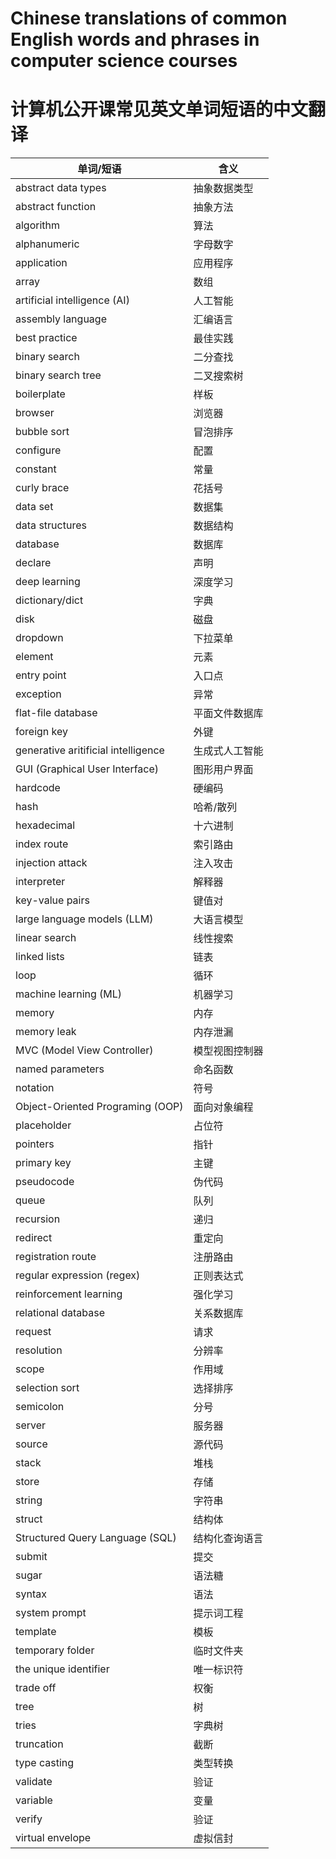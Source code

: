 # Chinese translations of common English words and phrases in computer science courses
# 计算机公开课常见英文单词短语的中文翻译

| 单词/短语                               | 含义      |
| ----------------------------------- | ------- |
| abstract data types                 | 抽象数据类型  |
| abstract function                   | 抽象方法    |
| algorithm                           | 算法      |
| alphanumeric                        | 字母数字    |
| application                         | 应用程序    |
| array                               | 数组      |
| artificial intelligence (AI)        | 人工智能    |
| assembly language                   | 汇编语言    |
| best practice                       | 最佳实践    |
| binary search                       | 二分查找    |
| binary search tree                  | 二叉搜索树   |
| boilerplate                         | 样板      |
| browser                             | 浏览器     |
| bubble sort                         | 冒泡排序    |
| configure                           | 配置      |
| constant                            | 常量      |
| curly brace                         | 花括号     |
| data set                            | 数据集     |
| data structures                     | 数据结构    |
| database                            | 数据库     |
| declare                             | 声明      |
| deep learning                       | 深度学习    |
| dictionary/dict                     | 字典      |
| disk                                | 磁盘      |
| dropdown                            | 下拉菜单    |
| element                             | 元素      |
| entry point                         | 入口点     |
| exception                           | 异常      |
| flat-file database                  | 平面文件数据库 |
| foreign key                         | 外键      |
| generative aritificial intelligence | 生成式人工智能 |
| GUI (Graphical User Interface)      | 图形用户界面  |
| hardcode                            | 硬编码     |
| hash                                | 哈希/散列   |
| hexadecimal                         | 十六进制    |
| index route                         | 索引路由    |
| injection attack                    | 注入攻击    |
| interpreter                         | 解释器     |
| key-value pairs                     | 键值对     |
| large language models (LLM)         | 大语言模型   |
| linear search                       | 线性搜索    |
| linked lists                        | 链表      |
| loop                                | 循环      |
| machine learning (ML)               | 机器学习    |
| memory                              | 内存      |
| memory leak                         | 内存泄漏    |
| MVC (Model View Controller)         | 模型视图控制器 |
| named parameters                    | 命名函数    |
| notation                            | 符号      |
| Object-Oriented Programing (OOP)    | 面向对象编程  |
| placeholder                         | 占位符     |
| pointers                            | 指针      |
| primary key                         | 主键      |
| pseudocode                          | 伪代码     |
| queue                               | 队列      |
| recursion                           | 递归      |
| redirect                            | 重定向     |
| registration route                  | 注册路由    |
| regular expression (regex)          | 正则表达式   |
| reinforcement learning              | 强化学习    |
| relational database                 | 关系数据库   |
| request                             | 请求      |
| resolution                          | 分辨率     |
| scope                               | 作用域     |
| selection sort                      | 选择排序    |
| semicolon                           | 分号      |
| server                              | 服务器     |
| source                              | 源代码     |
| stack                               | 堆栈      |
| store                               | 存储      |
| string                              | 字符串     |
| struct                              | 结构体     |
| Structured Query Language (SQL)     | 结构化查询语言 |
| submit                              | 提交      |
| sugar                               | 语法糖     |
| syntax                              | 语法      |
| system prompt                       | 提示词工程   |
| template                            | 模板      |
| temporary folder                    | 临时文件夹   |
| the unique identifier               | 唯一标识符   |
| trade off                           | 权衡      |
| tree                                | 树       |
| tries                               | 字典树     |
| truncation                          | 截断      |
| type casting                        | 类型转换    |
| validate                            | 验证      |
| variable                            | 变量      |
| verify                              | 验证      |
| virtual envelope                    | 虚拟信封    |
